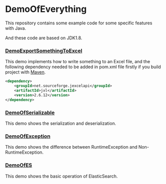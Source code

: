 # DemoOfEverything 

This repository contains some example code for some specific features with Java.

And these code are based on JDK1.8.

### [DemoExportSomethingToExcel]

This demo implements how to write something to an Excel file, and 
the following dependency needed to be added in pom.xml file firstly 
if you build project with [Maven].
```xml
<dependency>
    <groupId>net.sourceforge.jexcelapi</groupId>
    <artifactId>jxl</artifactId>
    <version>2.6.12</version>
</dependency>
```

### [DemoOfSerializable]

This demo shows the serialization and deserialization.

### [DemoOfException]

This demo shows the difference between RuntimeException and Non-RuntimeException.

### [DemoOfES]

This demo shows the basic operation of ElasticSearch.

[Maven]: https://maven.apache.org/
[DemoExportSomethingToExcel]: https://github.com/WangChengCheng/DemoOfEverything/blob/master/src/main/java/DemoExportSomethingToExcel.java
[DemoOfSerializable]: https://github.com/WangChengCheng/DemoOfEverything/blob/master/src/main/java/DemoOfSerializable.java
[DemoOfException]: https://github.com/WangChengCheng/DemoOfEverything/blob/master/src/main/java/DemoOfException.java
[DemoOfES]: https://github.com/WangChengCheng/DemoOfEverything/blob/master/src/main/java/com/southeastideas/elasticsearch/DemoOfES.java